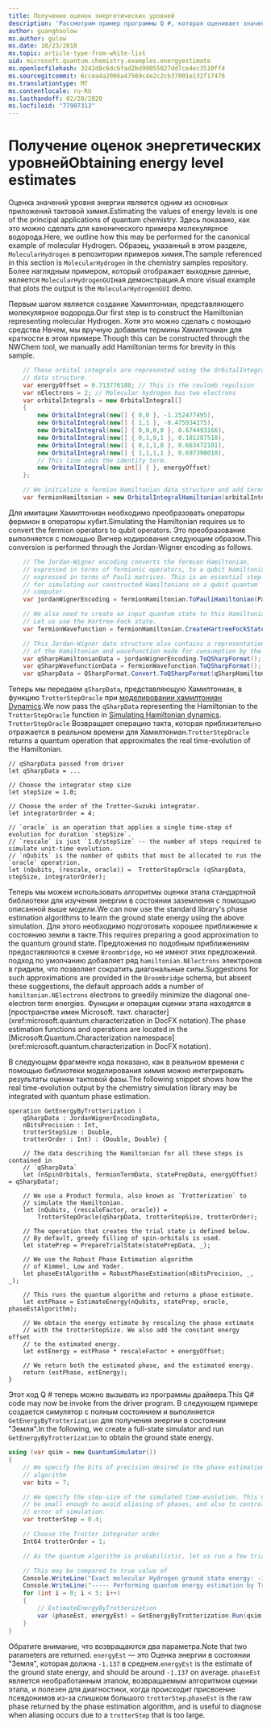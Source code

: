 ```yaml
---
title: Получение оценок энергетических уровней
description: 'Рассмотрим пример программы Q #, которая оценивает значения уровня энергии молекулярное водорода.'
author: guanghaolow
ms.author: gulow
ms.date: 10/23/2018
ms.topic: article-type-from-white-list
uid: microsoft.quantum.chemistry.examples.energyestimate
ms.openlocfilehash: 3242d8c6dc6fad2bd99055027dd7ce4ec3510ff4
ms.sourcegitcommit: 6ccea4a2006a47569c4e2c2cb37001e132f17476
ms.translationtype: MT
ms.contentlocale: ru-RU
ms.lasthandoff: 02/28/2020
ms.locfileid: "77907313"
---
```

# <a name="obtaining-energy-level-estimates"></a><span data-ttu-id="b0bf2-103">Получение оценок энергетических уровней</span><span class="sxs-lookup"><span data-stu-id="b0bf2-103">Obtaining energy level estimates</span></span>
<span data-ttu-id="b0bf2-104">Оценка значений уровня энергии является одним из основных приложений тактовой химия.</span><span class="sxs-lookup"><span data-stu-id="b0bf2-104">Estimating the values of energy levels is one of the principal applications of quantum chemistry.</span></span> <span data-ttu-id="b0bf2-105">Здесь показано, как это можно сделать для канонического примера молекулярное водорода.</span><span class="sxs-lookup"><span data-stu-id="b0bf2-105">Here, we outline how this may be performed for the canonical example of molecular Hydrogen.</span></span> <span data-ttu-id="b0bf2-106">Образец, указанный в этом разделе, `MolecularHydrogen` в репозитории примеров химия.</span><span class="sxs-lookup"><span data-stu-id="b0bf2-106">The sample referenced in this section is `MolecularHydrogen` in the chemistry samples repository.</span></span> <span data-ttu-id="b0bf2-107">Более наглядным примером, который отображает выходные данные, является `MolecularHydrogenGUI`ная демонстрация.</span><span class="sxs-lookup"><span data-stu-id="b0bf2-107">A more visual example that plots the output is the `MolecularHydrogenGUI` demo.</span></span>

<span data-ttu-id="b0bf2-108">Первым шагом является создание Хамилтониан, представляющего молекулярное водорода.</span><span class="sxs-lookup"><span data-stu-id="b0bf2-108">Our first step is to construct the Hamiltonian representing molecular Hydrogen.</span></span> <span data-ttu-id="b0bf2-109">Хотя это можно сделать с помощью средства Нвчем, мы вручную добавили термины Хамилтониан для краткости в этом примере.</span><span class="sxs-lookup"><span data-stu-id="b0bf2-109">Though this can be constructed through the NWChem tool, we manually add Hamiltonian terms for brevity in this sample.</span></span>

```csharp
    // These orbital integrals are represented using the OrbitalIntegral
    // data structure.
    var energyOffset = 0.713776188; // This is the coulomb repulsion
    var nElectrons = 2; // Molecular hydrogen has two electrons
    var orbitalIntegrals = new OrbitalIntegral[]
    {
        new OrbitalIntegral(new[] { 0,0 }, -1.252477495),
        new OrbitalIntegral(new[] { 1,1 }, -0.475934275),
        new OrbitalIntegral(new[] { 0,0,0,0 }, 0.674493166),
        new OrbitalIntegral(new[] { 0,1,0,1 }, 0.181287518),
        new OrbitalIntegral(new[] { 0,1,1,0 }, 0.663472101),
        new OrbitalIntegral(new[] { 1,1,1,1 }, 0.697398010),
        // This line adds the identity term.
        new OrbitalIntegral(new int[] { }, energyOffset)
    };

    // We initialize a fermion Hamiltonian data structure and add terms to it.
    var fermionHamiltonian = new OrbitalIntegralHamiltonian(orbitalIntegrals).ToFermionHamiltonian();
```

<span data-ttu-id="b0bf2-110">Для имитации Хамилтониан необходимо преобразовать операторы фермион в операторы кубит.</span><span class="sxs-lookup"><span data-stu-id="b0bf2-110">Simulating the Hamiltonian requires us to convert the fermion operators to qubit operators.</span></span> <span data-ttu-id="b0bf2-111">Это преобразование выполняется с помощью Вигнер кодирования следующим образом.</span><span class="sxs-lookup"><span data-stu-id="b0bf2-111">This conversion is performed through the Jordan-Wigner encoding as follows.</span></span>

```csharp
    // The Jordan-Wigner encoding converts the fermion Hamiltonian, 
    // expressed in terms of fermionic operators, to a qubit Hamiltonian,
    // expressed in terms of Pauli matrices. This is an essential step
    // for simulating our constructed Hamiltonians on a qubit quantum
    // computer.
    var jordanWignerEncoding = fermionHamiltonian.ToPauliHamiltonian(Pauli.QubitEncoding.JordanWigner);

    // We also need to create an input quantum state to this Hamiltonian.
    // Let us use the Hartree-Fock state.
    var fermionWavefunction = fermionHamiltonian.CreateHartreeFockState(nElectrons);

    // This Jordan-Wigner data structure also contains a representation 
    // of the Hamiltonian and wavefunction made for consumption by the Q# operations.
    var qSharpHamiltonianData = jordanWignerEncoding.ToQSharpFormat();
    var qSharpWavefunctionData = fermionWavefunction.ToQSharpFormat();
    var qSharpData = QSharpFormat.Convert.ToQSharpFormat(qSharpHamiltonianData, qSharpWavefunctionData);
```

<span data-ttu-id="b0bf2-112">Теперь мы передаем `qSharpData`, представляющую Хамилтониан, в функцию `TrotterStepOracle` при [моделировании хамилтониан Dynamics](xref:microsoft.quantum.libraries.standard.algorithms).</span><span class="sxs-lookup"><span data-stu-id="b0bf2-112">We now pass the `qSharpData` representing the Hamiltonian to the `TrotterStepOracle` function in [Simulating Hamiltonian dynamics](xref:microsoft.quantum.libraries.standard.algorithms).</span></span> <span data-ttu-id="b0bf2-113">`TrotterStepOracle` Возвращает операцию такта, которая приблизительно отражается в реальном времени для Хамилтониан.</span><span class="sxs-lookup"><span data-stu-id="b0bf2-113">`TrotterStepOracle` returns a quantum operation that approximates the real time-evolution of the Hamiltonian.</span></span>

```qsharp
// qSharpData passed from driver
let qSharpData = ... 

// Choose the integrator step size
let stepSize = 1.0;

// Choose the order of the Trotter—Suzuki integrator.
let integratorOrder = 4;

// `oracle` is an operation that applies a single time-step of evolution for duration `stepSize`.
// `rescale` is just `1.0/stepSize` -- the number of steps required to simulate unit-time evolution.
// `nQubits` is the number of qubits that must be allocated to run the `oracle` operatrion.
let (nQubits, (rescale, oracle)) =  TrotterStepOracle (qSharpData, stepSize, integratorOrder);
```

<span data-ttu-id="b0bf2-114">Теперь мы можем использовать алгоритмы оценки этапа стандартной библиотеки для изучения энергии в состоянии заземления с помощью описанной выше модели.</span><span class="sxs-lookup"><span data-stu-id="b0bf2-114">We can now use the standard library's phase estimation algorithms to learn the ground state energy using the above simulation.</span></span> <span data-ttu-id="b0bf2-115">Для этого необходимо подготовить хорошее приближение к состоянию земли в такте.</span><span class="sxs-lookup"><span data-stu-id="b0bf2-115">This requires preparing a good approximation to the quantum ground state.</span></span> <span data-ttu-id="b0bf2-116">Предложения по подобным приближениям предоставляются в схеме `Broombridge`, но не имеют этих предложений. подход по умолчанию добавляет ряд `hamiltonian.NElectrons` электронов в гридили, что позволяет сократить диагональные силы.</span><span class="sxs-lookup"><span data-stu-id="b0bf2-116">Suggestions for such approximations are provided in the `Broombridge` schema, but absent these suggestions, the default approach adds a number of `hamiltonian.NElectrons` electrons to  greedily minimize the diagonal one-electron term energies.</span></span> <span data-ttu-id="b0bf2-117">Функции и операции оценки этапа находятся в [пространстве имен Microsoft. такт. character](xref:microsoft.quantum.characterization in DocFX notation).</span><span class="sxs-lookup"><span data-stu-id="b0bf2-117">The phase estimation functions and operations are located in the [Microsoft.Quantum.Characterization namespace](xref:microsoft.quantum.characterization in DocFX notation).</span></span>

<span data-ttu-id="b0bf2-118">В следующем фрагменте кода показано, как в реальном времени с помощью библиотеки моделирования химия можно интегрировать результаты оценки тактовой фазы.</span><span class="sxs-lookup"><span data-stu-id="b0bf2-118">The following snippet shows how the real time-evolution output by the chemistry simulation library may be integrated with quantum phase estimation.</span></span>

```qsharp
operation GetEnergyByTrotterization (
    qSharpData : JordanWignerEncodingData, 
    nBitsPrecision : Int, 
    trotterStepSize : Double, 
    trotterOrder : Int) : (Double, Double) {
    
    // The data describing the Hamiltonian for all these steps is contained in
    // `qSharpData`
    let (nSpinOrbitals, fermionTermData, statePrepData, energyOffset) = qSharpData!;
    
    // We use a Product formula, also known as `Trotterization` to
    // simulate the Hamiltonian.
    let (nQubits, (rescaleFactor, oracle)) = 
        TrotterStepOracle(qSharpData, trotterStepSize, trotterOrder);
    
    // The operation that creates the trial state is defined below.
    // By default, greedy filling of spin-orbitals is used.
    let statePrep = PrepareTrialState(statePrepData, _);
    
    // We use the Robust Phase Estimation algorithm
    // of Kimmel, Low and Yoder.
    let phaseEstAlgorithm = RobustPhaseEstimation(nBitsPrecision, _, _);
    
    // This runs the quantum algorithm and returns a phase estimate.
    let estPhase = EstimateEnergy(nQubits, statePrep, oracle, phaseEstAlgorithm);
    
    // We obtain the energy estimate by rescaling the phase estimate
    // with the trotterStepSize. We also add the constant energy offset
    // to the estimated energy.
    let estEnergy = estPhase * rescaleFactor + energyOffset;
    
    // We return both the estimated phase, and the estimated energy.
    return (estPhase, estEnergy);
}
```

<span data-ttu-id="b0bf2-119">Этот код Q # теперь можно вызывать из программы драйвера.</span><span class="sxs-lookup"><span data-stu-id="b0bf2-119">This Q# code may now be invoke from the driver program.</span></span> <span data-ttu-id="b0bf2-120">В следующем примере создается симулятор с полным состоянием и выполняется `GetEnergyByTrotterization` для получения энергии в состоянии "Земля".</span><span class="sxs-lookup"><span data-stu-id="b0bf2-120">In the following, we create a full-state simulator and run `GetEnergyByTrotterization` to obtain the ground state energy.</span></span>

```csharp
using (var qsim = new QuantumSimulator())
{
    // We specify the bits of precision desired in the phase estimation 
    // algorithm
    var bits = 7;

    // We specify the step-size of the simulated time-evolution. This needs to
    // be small enough to avoid aliasing of phases, and also to control the
    // error of simulation.
    var trotterStep = 0.4;

    // Choose the Trotter integrator order
    Int64 trotterOrder = 1;

    // As the quantum algorithm is probabilistic, let us run a few trials.

    // This may be compared to true value of
    Console.WriteLine("Exact molecular Hydrogen ground state energy: -1.137260278.\n");
    Console.WriteLine("----- Performing quantum energy estimation by Trotter simulation algorithm");
    for (int i = 0; i < 5; i++)
    {
        // EstimateEnergyByTrotterization
        var (phaseEst, energyEst) = GetEnergyByTrotterization.Run(qsim, qSharpData, bits, trotterStep, trotterOrder).Result;
    }
}
```

<span data-ttu-id="b0bf2-121">Обратите внимание, что возвращаются два параметра.</span><span class="sxs-lookup"><span data-stu-id="b0bf2-121">Note that two parameters are returned.</span></span> <span data-ttu-id="b0bf2-122">`energyEst` — это Оценка энергии в состоянии "Земля", которая должна `-1.137` в среднем.</span><span class="sxs-lookup"><span data-stu-id="b0bf2-122">`energyEst` is the estimate of the ground state energy, and should be around `-1.137` on average.</span></span> <span data-ttu-id="b0bf2-123">`phaseEst` является необработанным этапом, возвращаемым алгоритмом оценки этапа, и полезен для диагностики, когда происходит присвоение псевдонимов из-за слишком большого `trotterStep`.</span><span class="sxs-lookup"><span data-stu-id="b0bf2-123">`phaseEst` is the raw phase returned by the phase estimation algorithm, and is useful to diagnose when aliasing occurs due to a `trotterStep` that is too large.</span></span>
